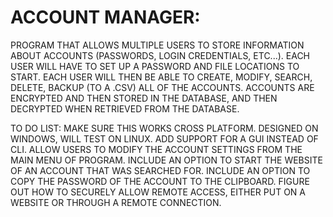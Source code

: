 # ACCOUNT MANAGER:
PROGRAM THAT ALLOWS MULTIPLE USERS TO STORE INFORMATION ABOUT ACCOUNTS (PASSWORDS, LOGIN CREDENTIALS, ETC...). 
EACH USER WILL HAVE TO SET UP A PASSWORD AND FILE LOCATIONS TO START. 
EACH USER WILL THEN BE ABLE TO CREATE, MODIFY, SEARCH, DELETE, BACKUP (TO A .CSV) ALL OF THE ACCOUNTS. 
ACCOUNTS ARE ENCRYPTED AND THEN STORED IN THE DATABASE, AND THEN DECRYPTED WHEN RETRIEVED FROM THE DATABASE. 

TO DO LIST:
  MAKE SURE THIS WORKS CROSS PLATFORM.  DESIGNED ON WINDOWS, WILL TEST ON LINUX. 
  ADD SUPPORT FOR A GUI INSTEAD OF CLI. 
  ALLOW USERS TO MODIFY THE ACCOUNT SETTINGS FROM THE MAIN MENU OF PROGRAM. 
  INCLUDE AN OPTION TO START THE WEBSITE OF AN ACCOUNT THAT WAS SEARCHED FOR. 
  INCLUDE AN OPTION TO COPY THE PASSWORD OF THE ACCOUNT TO THE CLIPBOARD. 
  FIGURE OUT HOW TO SECURELY ALLOW REMOTE ACCESS, EITHER PUT ON A WEBSITE OR THROUGH A REMOTE CONNECTION. 
